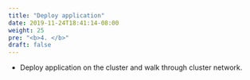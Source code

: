 ```yaml
---
title: "Deploy application"
date: 2019-11-24T18:41:14-08:00
weight: 25
pre: "<b>4. </b>"
draft: false
---
```


* Deploy application on the cluster and walk through cluster network.
